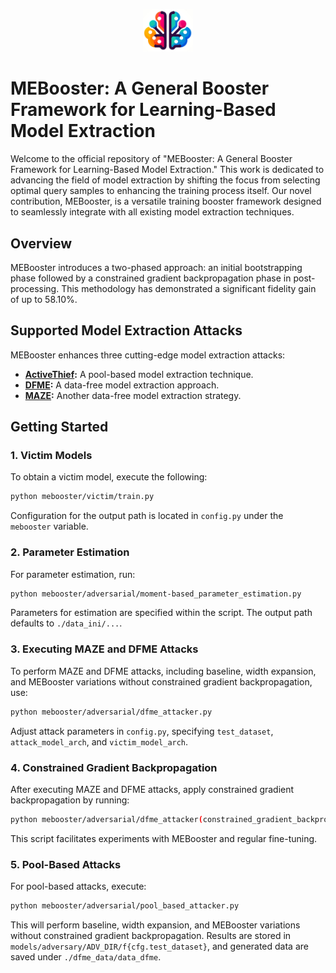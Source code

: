 <p align="center">
  <img src="mebooster.png" width="80" alt="Logo">
</p>

# **MEBooster: A General Booster Framework for Learning-Based Model Extraction**

Welcome to the official repository of "MEBooster: A General Booster Framework for Learning-Based Model Extraction." This work is dedicated to advancing the field of model extraction by shifting the focus from selecting optimal query samples to enhancing the training process itself. Our novel contribution, MEBooster, is a versatile training booster framework designed to seamlessly integrate with all existing model extraction techniques.

## **Overview**

MEBooster introduces a two-phased approach: an initial bootstrapping phase followed by a constrained gradient backpropagation phase in post-processing. This methodology has demonstrated a significant fidelity gain of up to 58.10%.

## **Supported Model Extraction Attacks**

MEBooster enhances three cutting-edge model extraction attacks:

- **[ActiveThief](https://github.com/gopalaniyengar/activethief):** A pool-based model extraction technique.
- **[DFME](https://github.com/cake-lab/datafree-model-extraction):** A data-free model extraction approach.
- **[MAZE](https://github.com/sanjaykariyappa/MAZE):** Another data-free model extraction strategy.

## **Getting Started**

### 1. Victim Models

To obtain a victim model, execute the following:

```bash
python mebooster/victim/train.py
```

Configuration for the output path is located in `config.py` under the `mebooster` variable.

### 2. Parameter Estimation

For parameter estimation, run:

```bash
python mebooster/adversarial/moment-based_parameter_estimation.py
```

Parameters for estimation are specified within the script. The output path defaults to `./data_ini/...`.

### 3. Executing MAZE and DFME Attacks

To perform MAZE and DFME attacks, including baseline, width expansion, and MEBooster variations without constrained gradient backpropagation, use:

```bash
python mebooster/adversarial/dfme_attacker.py
```

Adjust attack parameters in `config.py`, specifying `test_dataset`, `attack_model_arch`, and `victim_model_arch`.

### 4. Constrained Gradient Backpropagation

After executing MAZE and DFME attacks, apply constrained gradient backpropagation by running:

```bash
python mebooster/adversarial/dfme_attacker(constrained_gradient_backpropagation).py
```

This script facilitates experiments with MEBooster and regular fine-tuning.

### 5. Pool-Based Attacks

For pool-based attacks, execute:

```bash
python mebooster/adversarial/pool_based_attacker.py
```

This will perform baseline, width expansion, and MEBooster variations without constrained gradient backpropagation. Results are stored in `models/adversary/ADV_DIR/f{cfg.test_dataset}`, and generated data are saved under `./dfme_data/data_dfme`.

